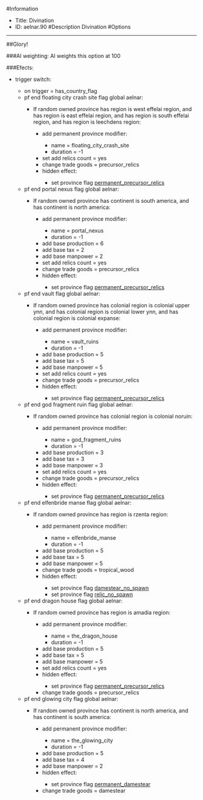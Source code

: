 #Information
 - Title: Divination
 - ID: aelnar.90
#Description
Divination
#Options

___
##Glory!

###AI weighting:
AI weights this option at 100


###Efects:<ul><li>trigger switch:</li><ul><li>on trigger = has_country_flag</li><li>pf end floating city crash site flag global aelnar:</li><ul><li>If random owned province has region is west effelai region, and has region is east effelai region, and has region is south effelai region, and has region is leechdens region:</li><ul><li>add permanent province modifier:</li><ul><li>name = floating_city_crash_site</li><li>duration = -1</li></ul><li>set add relics count = yes</li><li>change trade goods = precursor_relics</li><li>hidden effect:</li><ul><li>set province flag [permanent_precursor_relics](../flags/permanent_precursor_relics.md)</li></ul></ul></ul><li>pf end portal nexus flag global aelnar:</li><ul><li>If random owned province has continent is south america, and has continent is north america:</li><ul><li>add permanent province modifier:</li><ul><li>name = portal_nexus</li><li>duration = -1</li></ul><li>add base production = 6</li><li>add base tax = 2</li><li>add base manpower = 2</li><li>set add relics count = yes</li><li>change trade goods = precursor_relics</li><li>hidden effect:</li><ul><li>set province flag [permanent_precursor_relics](../flags/permanent_precursor_relics.md)</li></ul></ul></ul><li>pf end vault flag global aelnar:</li><ul><li>If random owned province has colonial region is colonial upper ynn, and has colonial region is colonial lower ynn, and has colonial region is colonial expanse:</li><ul><li>add permanent province modifier:</li><ul><li>name = vault_ruins</li><li>duration = -1</li></ul><li>add base production = 5</li><li>add base tax = 5</li><li>add base manpower = 5</li><li>set add relics count = yes</li><li>change trade goods = precursor_relics</li><li>hidden effect:</li><ul><li>set province flag [permanent_precursor_relics](../flags/permanent_precursor_relics.md)</li></ul></ul></ul><li>pf end god fragment ruin flag global aelnar:</li><ul><li>If random owned province has colonial region is colonial noruin:</li><ul><li>add permanent province modifier:</li><ul><li>name = god_fragment_ruins</li><li>duration = -1</li></ul><li>add base production = 3</li><li>add base tax = 3</li><li>add base manpower = 3</li><li>set add relics count = yes</li><li>change trade goods = precursor_relics</li><li>hidden effect:</li><ul><li>set province flag [permanent_precursor_relics](../flags/permanent_precursor_relics.md)</li></ul></ul></ul><li>pf end elfenbride manse flag global aelnar:</li><ul><li>If random owned province has region is rzenta region:</li><ul><li>add permanent province modifier:</li><ul><li>name = elfenbride_manse</li><li>duration = -1</li></ul><li>add base production = 5</li><li>add base tax = 5</li><li>add base manpower = 5</li><li>change trade goods = tropical_wood</li><li>hidden effect:</li><ul><li>set province flag [damestear_no_spawn](../flags/damestear_no_spawn.md)</li><li>set province flag [relic_no_spawn](../flags/relic_no_spawn.md)</li></ul></ul></ul><li>pf end dragon house flag global aelnar:</li><ul><li>If random owned province has region is amadia region:</li><ul><li>add permanent province modifier:</li><ul><li>name = the_dragon_house</li><li>duration = -1</li></ul><li>add base production = 5</li><li>add base tax = 5</li><li>add base manpower = 5</li><li>set add relics count = yes</li><li>hidden effect:</li><ul><li>set province flag [permanent_precursor_relics](../flags/permanent_precursor_relics.md)</li></ul><li>change trade goods = precursor_relics</li></ul></ul><li>pf end glowing city flag global aelnar:</li><ul><li>If random owned province has continent is north america, and has continent is south america:</li><ul><li>add permanent province modifier:</li><ul><li>name = the_glowing_city</li><li>duration = -1</li></ul><li>add base production = 5</li><li>add base tax = 4</li><li>add base manpower = 2</li><li>hidden effect:</li><ul><li>set province flag [permanent_damestear](../flags/permanent_damestear.md)</li></ul><li>change trade goods = damestear</li></ul></ul></ul></ul>
